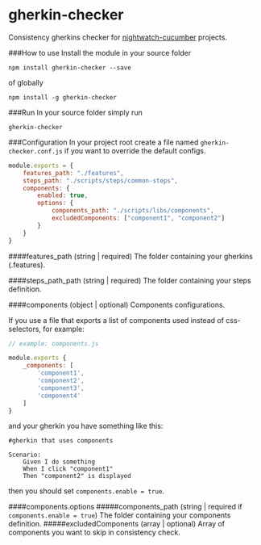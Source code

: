 # gherkin-checker

Consistency gherkins checker for [nightwatch-cucumber](https://github.com/mucsi96/nightwatch-cucumber) projects.

###How to use
Install the module in your source folder
```
npm install gherkin-checker --save
```
of globally
```
npm install -g gherkin-checker
```
###Run
In your source folder simply run
```
gherkin-checker
```

###Configuration
In your project root create a file named `gherkin-checker.conf.js` if you want to override the default configs.
```js
module.exports = {
    features_path: "./features",
    steps_path: "./scripts/steps/common-steps",
    components: {
        enabled: true,
        options: {
            components_path: "./scripts/libs/components",
            excludedComponents: ["component1", "component2"]
        }
    }
}
```
####features_path (string | required)
The folder containing your gherkins (.features).

####steps_path_path (string | required)
The folder containing your steps definition.

####components (object | optional)
Components configurations.

If you use a file that exports a list of components used instead of css-selectors, for example:
```js
// example: components.js

module.exports {
    _components: [
        'component1',
        'component2',
        'component3',
        'component4'
    ]
}
```
and your gherkin you have something like this:
```gherkin
#gherkin that uses components

Scenario:
	Given I do something
	When I click "component1"
	Then "component2" is displayed
```
then you should set `components.enable = true`.

####components.options
#####components_path (string | required if `components.enable = true`)
The folder containing your components definition.
#####excludedComponents (array | optional)
Array of components you want to skip in consistency check.